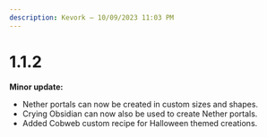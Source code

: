 ```yaml
---
description: Kevork — 10/09/2023 11:03 PM
---
```


# 1.1.2

**Minor update:**

* Nether portals can now be created in custom sizes and shapes.
* Crying Obsidian can now also be used to create Nether portals.
* Added Cobweb custom recipe for Halloween themed creations.

